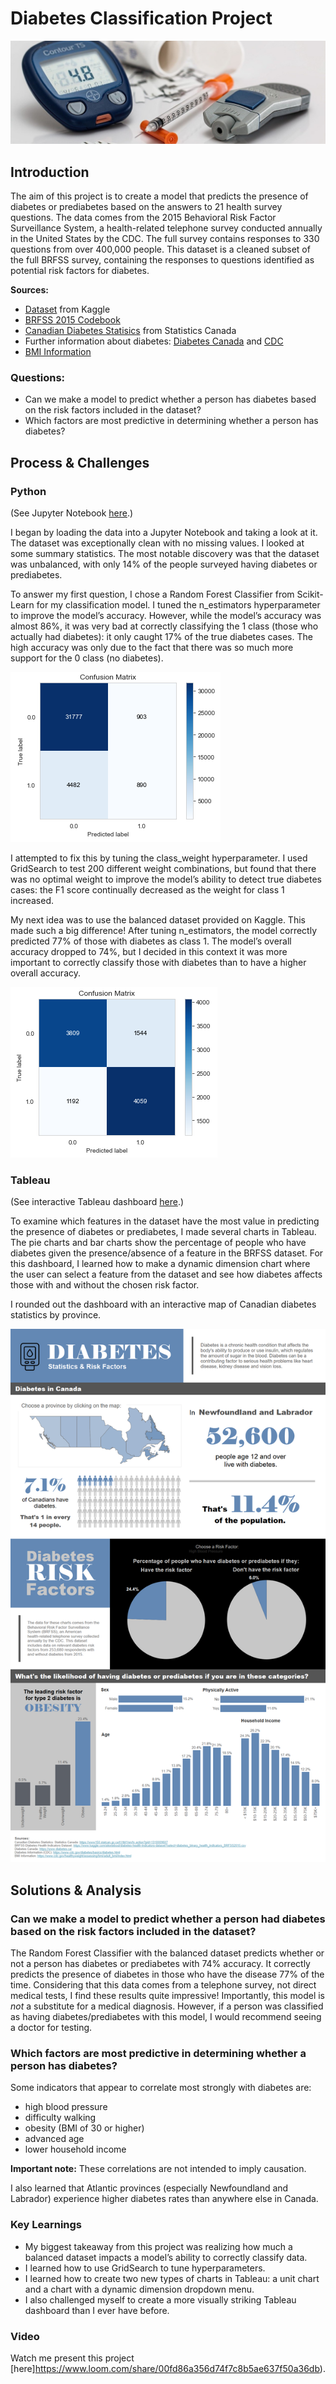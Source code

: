 # Diabetes Classification Project

![Diabetes Image](diabetes-image.jpg)

## Introduction

The aim of this project is to create a model that predicts the presence of diabetes or prediabetes based on the answers to 21 health survey questions. The data comes from the 2015 Behavioral Risk Factor Surveillance System, a health-related telephone survey conducted annually in the United States by the CDC. The full survey contains responses to 330 questions from over 400,000 people. This dataset is a cleaned subset of the full BRFSS survey, containing the responses to questions identified as potential risk factors for diabetes.

**Sources:**

- [Dataset](https://www.kaggle.com/alexteboul/diabetes-health-indicators-dataset) from Kaggle
- [BRFSS 2015 Codebook](https://www.cdc.gov/brfss/annual_data/2015/pdf/codebook15_llcp.pdf)
- [Canadian Diabetes Statisics](https://www150.statcan.gc.ca/t1/tbl1/en/tv.action?pid=1310009607) from Statistics Canada
- Further information about diabetes: [Diabetes Canada](https://www.diabetes.ca/about-diabetes/what-is-diabetes) and [CDC](https://www.cdc.gov/diabetes/basics/diabetes.html)
- [BMI Information](https://www.cdc.gov/healthyweight/assessing/bmi/adult_bmi/index.html)

### Questions:
- Can we make a model to predict whether a person has diabetes based on the risk factors included in the dataset?
- Which factors are most predictive in determining whether a person has diabetes?

## Process & Challenges

### Python
(See Jupyter Notebook [here](https://github.com/lorimcco/Diabetes-Project/blob/main/DiabetesProject.ipynb).)

I began by loading the data into a Jupyter Notebook and taking a look at it. The dataset was exceptionally clean with no missing values. I looked at some summary statistics. The most notable discovery was that the dataset was unbalanced, with only 14% of the people surveyed having diabetes or prediabetes.

To answer my first question, I chose a Random Forest Classifier from Scikit-Learn for my classification model. I tuned the n_estimators hyperparameter to improve the model’s accuracy. However, while the model’s accuracy was almost 86%, it was very bad at correctly classifying the 1 class (those who actually had diabetes): it only caught 17% of the true diabetes cases. The high accuracy was only due to the fact that there was so much more support for the 0 class (no diabetes).

![Confusion Matrix](model1_confusion_matrix.png)

I attempted to fix this by tuning the class_weight hyperparameter. I used GridSearch to test 200 different weight combinations, but found that there was no optimal weight to improve the model’s ability to detect true diabetes cases: the F1 score continually decreased as the weight for class 1 increased.

My next idea was to use the balanced dataset provided on Kaggle. This made such a big difference! After tuning n_estimators, the model correctly predicted 77% of those with diabetes as class 1. The model’s overall accuracy dropped to 74%, but I decided in this context it was more important to correctly classify those with diabetes than to have a higher overall accuracy.

![Confusion Matrix](model2_confusion_matrix.png)

### Tableau
(See interactive Tableau dashboard [here](https://public.tableau.com/app/profile/lorien.mccomb/viz/DiabetesStatsandRiskFactors/Dashboard1?publish=yes).)

To examine which features in the dataset have the most value in predicting the presence of diabetes or prediabetes, I made several charts in Tableau. The pie charts and bar charts show the percentage of people who have diabetes given the presence/absence of a feature in the BRFSS dataset. For this dashboard, I learned how to make a dynamic dimension chart where the user can select a feature from the dataset and see how diabetes affects those with and without the chosen risk factor.

I rounded out the dashboard with an interactive map of Canadian diabetes statistics by province.

![Diabetes Dashboard](diabetes_dashboard.png)

## Solutions & Analysis

### Can we make a model to predict whether a person had diabetes based on the risk factors included in the dataset?
The Random Forest Classifier with the balanced dataset predicts whether or not a person has diabetes or prediabetes with 74% accuracy. It correctly predicts the presence of diabetes in those who have the disease 77% of the time. Considering that this data comes from a telephone survey, not direct medical tests, I find these results quite impressive! Importantly, this model is *not* a substitute for a medical diagnosis. However, if a person was classified as having diabetes/prediabetes with this model, I would recommend seeing a doctor for testing.

### Which factors are most predictive in determining whether a person has diabetes?
Some indicators that appear to correlate most strongly with diabetes are:
- high blood pressure 
- difficulty walking 
- obesity (BMI of 30 or higher) 
- advanced age 
- lower household income

**Important note:** These correlations are not intended to imply causation.

I also learned that Atlantic provinces (especially Newfoundland and Labrador) experience higher diabetes rates than anywhere else in Canada.

### Key Learnings
- My biggest takeaway from this project was realizing how much a balanced dataset impacts a model’s ability to correctly classify data.
- I learned how to use GridSearch to tune hyperparameters.
- I learned how to create two new types of charts in Tableau: a unit chart and a chart with a dynamic dimension dropdown menu.
- I also challenged myself to create a more visually striking Tableau dashboard than I ever have before.

### Video
Watch me present this project [here]https://www.loom.com/share/00fd86a356d74f7c8b5ae637f50a36db).
